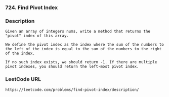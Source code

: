 ### 724. Find Pivot Index 

### Description
    Given an array of integers nums, write a method that returns the "pivot" index of this array.

    We define the pivot index as the index where the sum of the numbers to the left of the index is equal to the sum of the numbers to the right of the index.

    If no such index exists, we should return -1. If there are multiple pivot indexes, you should return the left-most pivot index.	

### LeetCode URL
	https://leetcode.com/problems/find-pivot-index/description/
